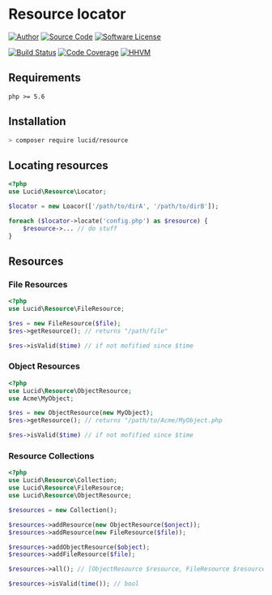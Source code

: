 # Resource locator

[![Author](http://img.shields.io/badge/author-iwyg-blue.svg?style=flat-square)](https://github.com/iwyg)
[![Source Code](http://img.shields.io/badge/source-lucid/resource-blue.svg?style=flat-square)](https://github.com/lucidphp/resource/tree/master)
[![Software License](https://img.shields.io/badge/license-MIT-brightgreen.svg?style=flat-square)](https://github.com/lucidphp/resource/blob/master/LICENSE.md)

[![Build Status](https://img.shields.io/travis/lucidphp/resource/master.svg?style=flat-square)](https://travis-ci.org/lucidphp/resource)
[![Code Coverage](https://img.shields.io/coveralls/lucidphp/resource/master.svg?style=flat-square)](https://coveralls.io/r/lucidphp/resource)
[![HHVM](https://img.shields.io/hhvm/lucid/resource/dev-master.svg?style=flat-square)](http://hhvm.h4cc.de/package/lucid/resource)

## Requirements

```
php >= 5.6
```

## Installation

```bash
> composer require lucid/resource
```

## Locating resources

```php
<?php
use Lucid\Resource\Locator;

$locator = new Loacor(['/path/to/dirA', '/path/to/dirB']);

foreach ($locator->locate('config.php') as $resource) {
	$resource->... // do stuff
}

```
## Resources

### File Resources

```php
<?php
use Lucid\Resource\FileResource;

$res = new FileResource($file);
$res->getResource(); // returns "/path/file"

$res->isValid($time) // if not mofified since $time
```

### Object Resources

```php
<?php
use Lucid\Resource\ObjectResource;
use Acme\MyObject;

$res = new ObjectResource(new MyObject);
$res->getResource(); // returns "/path/to/Acme/MyObject.php

$res->isValid($time) // if not mofified since $time
```

### Resource Collections
```php
<?php
use Lucid\Resource\Collection;
use Lucid\Resource\FileResource;
use Lucid\Resource\ObjectResource;

$resources = new Collection();

$resources->addResource(new ObjectResource($onject));
$resources->addResource(new FileResource($file));

$resources->addObjectResource($object);
$resources->addFileResource($file);

$resources->all(); // [ObjectResource $resource, FileResource $resource, ... ]

$resources->isValid(time()); // bool
```
